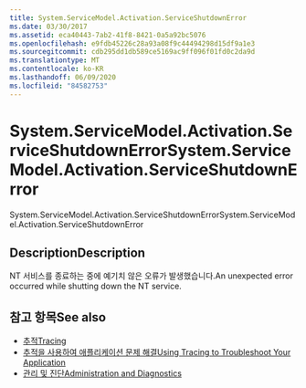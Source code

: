 ```yaml
---
title: System.ServiceModel.Activation.ServiceShutdownError
ms.date: 03/30/2017
ms.assetid: eca40443-7ab2-41f8-8421-0a5a92bc5076
ms.openlocfilehash: e9fdb45226c28a93a08f9c44494298d15df9a1e3
ms.sourcegitcommit: cdb295dd1db589ce5169ac9ff096f01fd0c2da9d
ms.translationtype: MT
ms.contentlocale: ko-KR
ms.lasthandoff: 06/09/2020
ms.locfileid: "84582753"
---
```

# <a name="systemservicemodelactivationserviceshutdownerror"></a><span data-ttu-id="9faa0-102">System.ServiceModel.Activation.ServiceShutdownError</span><span class="sxs-lookup"><span data-stu-id="9faa0-102">System.ServiceModel.Activation.ServiceShutdownError</span></span>
<span data-ttu-id="9faa0-103">System.ServiceModel.Activation.ServiceShutdownError</span><span class="sxs-lookup"><span data-stu-id="9faa0-103">System.ServiceModel.Activation.ServiceShutdownError</span></span>  
  
## <a name="description"></a><span data-ttu-id="9faa0-104">Description</span><span class="sxs-lookup"><span data-stu-id="9faa0-104">Description</span></span>  
 <span data-ttu-id="9faa0-105">NT 서비스를 종료하는 중에 예기치 않은 오류가 발생했습니다.</span><span class="sxs-lookup"><span data-stu-id="9faa0-105">An unexpected error occurred while shutting down the NT service.</span></span>  
  
## <a name="see-also"></a><span data-ttu-id="9faa0-106">참고 항목</span><span class="sxs-lookup"><span data-stu-id="9faa0-106">See also</span></span>

- [<span data-ttu-id="9faa0-107">추적</span><span class="sxs-lookup"><span data-stu-id="9faa0-107">Tracing</span></span>](index.md)
- [<span data-ttu-id="9faa0-108">추적을 사용하여 애플리케이션 문제 해결</span><span class="sxs-lookup"><span data-stu-id="9faa0-108">Using Tracing to Troubleshoot Your Application</span></span>](using-tracing-to-troubleshoot-your-application.md)
- [<span data-ttu-id="9faa0-109">관리 및 진단</span><span class="sxs-lookup"><span data-stu-id="9faa0-109">Administration and Diagnostics</span></span>](../index.md)
